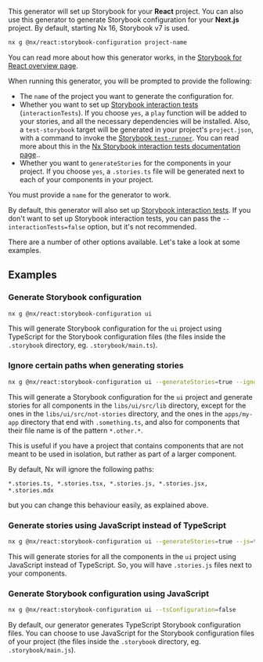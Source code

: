 This generator will set up Storybook for your **React** project. You can also use this generator to generate Storybook configuration for your **Next.js** project. By default, starting Nx 16, Storybook v7 is used.

```bash
nx g @nx/react:storybook-configuration project-name
```

You can read more about how this generator works, in the [Storybook for React overview page](/recipes/storybook/overview-react#generate-storybook-configuration-for-an-react-project).

When running this generator, you will be prompted to provide the following:

- The `name` of the project you want to generate the configuration for.
- Whether you want to set up [Storybook interaction tests](https://storybook.js.org/docs/react/writing-tests/interaction-testing) (`interactionTests`). If you choose `yes`, a `play` function will be added to your stories, and all the necessary dependencies will be installed. Also, a `test-storybook` target will be generated in your project's `project.json`, with a command to invoke the [Storybook `test-runner`](https://storybook.js.org/docs/react/writing-tests/test-runner). You can read more about this in the [Nx Storybook interaction tests documentation page](/packages/storybook/documents/interaction-tests)..
- Whether you want to `generateStories` for the components in your project. If you choose `yes`, a `.stories.ts` file will be generated next to each of your components in your project.

You must provide a `name` for the generator to work.

By default, this generator will also set up [Storybook interaction tests](https://storybook.js.org/docs/react/writing-tests/interaction-testing). If you don't want to set up Storybook interaction tests, you can pass the `--interactionTests=false` option, but it's not recommended.

There are a number of other options available. Let's take a look at some examples.

## Examples

### Generate Storybook configuration

```bash
nx g @nx/react:storybook-configuration ui
```

This will generate Storybook configuration for the `ui` project using TypeScript for the Storybook configuration files (the files inside the `.storybook` directory, eg. `.storybook/main.ts`).

### Ignore certain paths when generating stories

```bash
nx g @nx/react:storybook-configuration ui --generateStories=true --ignorePaths=libs/ui/src/not-stories/**,**/**/src/**/*.other.*,apps/my-app/**/*.something.ts
```

This will generate a Storybook configuration for the `ui` project and generate stories for all components in the `libs/ui/src/lib` directory, except for the ones in the `libs/ui/src/not-stories` directory, and the ones in the `apps/my-app` directory that end with `.something.ts`, and also for components that their file name is of the pattern `*.other.*`.

This is useful if you have a project that contains components that are not meant to be used in isolation, but rather as part of a larger component.

By default, Nx will ignore the following paths:

```text
*.stories.ts, *.stories.tsx, *.stories.js, *.stories.jsx, *.stories.mdx
```

but you can change this behaviour easily, as explained above.

### Generate stories using JavaScript instead of TypeScript

```bash
nx g @nx/react:storybook-configuration ui --generateStories=true --js=true
```

This will generate stories for all the components in the `ui` project using JavaScript instead of TypeScript. So, you will have `.stories.js` files next to your components.

### Generate Storybook configuration using JavaScript

```bash
nx g @nx/react:storybook-configuration ui --tsConfiguration=false
```

By default, our generator generates TypeScript Storybook configuration files. You can choose to use JavaScript for the Storybook configuration files of your project (the files inside the `.storybook` directory, eg. `.storybook/main.js`).
